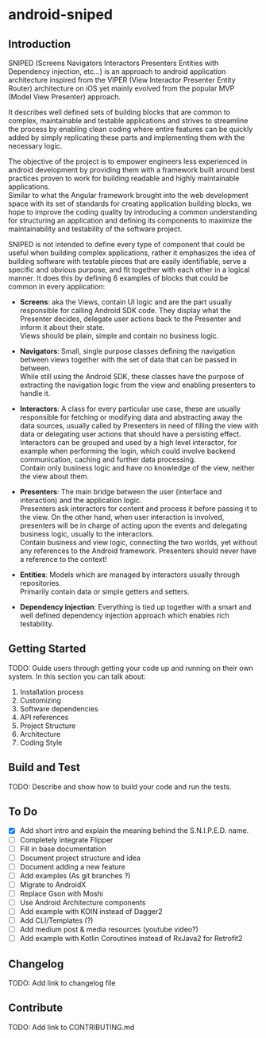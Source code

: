 # android-sniped

## Introduction
SNIPED (Screens Navigators Interactors Presenters Entities with Dependency injection, etc...) is an approach to android application architecture 
inspired from the VIPER (View Interactor Presenter Entity Router) architecture on iOS yet mainly evolved from the popular MVP (Model View Presenter) 
approach.

It describes well defined sets of building blocks that are common to complex, maintainable and testable applications and strives to streamline the 
process by enabling clean coding where entire features can be quickly added by simply replicating these parts and implementing them with the 
necessary logic.

The objective of the project is to empower engineers less experienced in android development by providing them with a framework built around best 
practices proven to work for building readable and highly maintainable applications.  
Similar to what the Angular framework brought into the web development space with its set of standards for creating application building blocks, we 
hope to improve the coding quality by introducing a common understanding for structuring an application and defining its components to maximize the 
maintainability and testability of the software project.

SNIPED is not intended to define every type of component that could be useful when building complex applications, rather it emphasizes the 
idea of building software with testable pieces that are easily identifiable, serve a specific and obvious purpose, and fit together with each 
other in a logical manner.
It does this by defining 6 examples of blocks that could be common in every application:

- **Screens**: aka the Views, contain UI logic and are the part usually responsible for calling Android SDK code. 
They display what the Presenter decides, delegate user actions back to the Presenter and inform it about their state.  
Views should be plain, simple and contain no business logic.

- **Navigators**: Small, single purpose classes defining the navigation between views together with the set of data that can be passed in between.  
While still using the Android SDK, these classes have the purpose of extracting the navigation logic from the view and enabling 
presenters to handle it.

- **Interactors**: A class for every particular use case, these are usually responsible for fetching or modifying data and abstracting away 
the data sources, usually called by Presenters in need of filling the view with data or delegating user actions that should have a persisting 
effect.  
Interactors can be grouped and used by a high level interactor, for example when performing the login, which could involve backend communication, 
caching and further data processing.  
Contain only business logic and have no knowledge of the view, neither the view about them.

- **Presenters**: The main bridge between the user (interface and interaction) and the application logic.  
Presenters ask interactors for content and process it before passing it to the view. On the other hand, when user interaction is involved, 
presenters will be in charge of acting upon the events and delegating business logic, usually to the interactors.  
Contain business and view logic, connecting the two worlds, yet without any references to the Android framework.
Presenters should never have a reference to the context!

- **Entities**: Models which are managed by interactors usually through repositories.  
Primarily contain data or simple getters and setters.

- **Dependency injection**: Everything is tied up together with a smart and well defined dependency injection approach which enables rich testability.

## Getting Started
TODO: Guide users through getting your code up and running on their own system. In this section you can talk about:
1.  Installation process
1.  Customizing
1.  Software dependencies
1.  API references
1.  Project Structure
1.  Architecture
1.  Coding Style

## Build and Test
TODO: Describe and show how to build your code and run the tests. 

## To Do
- [x] Add short intro and explain the meaning behind the S.N.I.P.E.D. name.
- [ ] Completely integrate Flipper
- [ ] Fill in base documentation
- [ ] Document project structure and idea
- [ ] Document adding a new feature
- [ ] Add examples (As git branches ?)
- [ ] Migrate to AndroidX
- [ ] Replace Gson with Moshi
- [ ] Use Android Architecture components
- [ ] Add example with KOIN instead of Dagger2
- [ ] Add CLI/Templates (?)
- [ ] Add medium post & media resources (youtube video?)
- [ ] Add example with Kotlin Coroutines instead of RxJava2 for Retrofit2

## Changelog
TODO: Add link to changelog file

## Contribute
TODO: Add link to CONTRIBUTING.md
